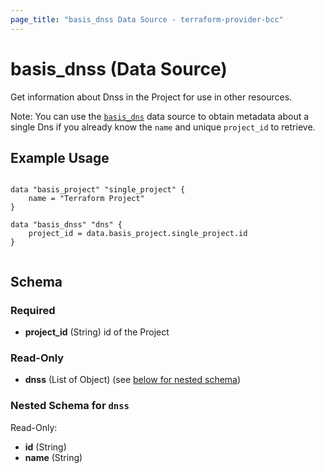 ```yaml
---
page_title: "basis_dnss Data Source - terraform-provider-bcc"
---
```

# basis_dnss (Data Source)

Get information about Dnss in the Project for use in other resources.

Note: You can use the [`basis_dns`](Dns) data source to obtain metadata
about a single Dns if you already know the `name` and unique `project_id` to retrieve.

## Example Usage

```hcl

data "basis_project" "single_project" {
    name = "Terraform Project"
}

data "basis_dnss" "dns" {
    project_id = data.basis_project.single_project.id
}


```

## Schema

### Required

- **project_id** (String) id of the Project

### Read-Only

- **dnss** (List of Object) (see [below for nested schema](#nestedatt--dnss))

<a id="nestedatt--dnss"></a>
### Nested Schema for `dnss`

Read-Only:

- **id** (String)
- **name** (String)
